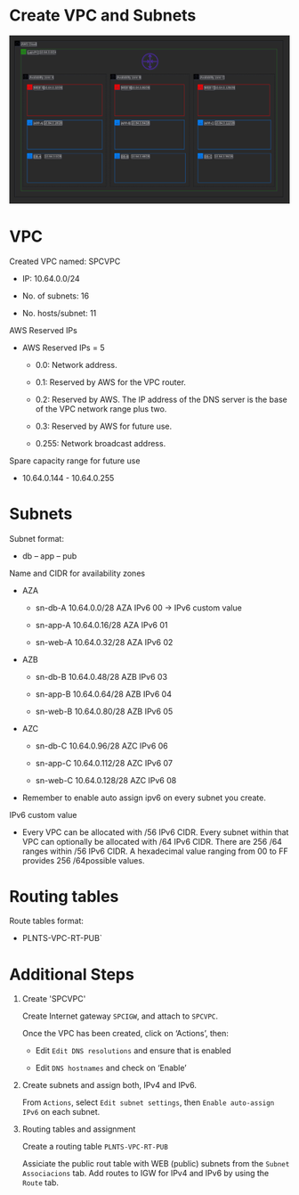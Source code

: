 # Create VPC and Subnets

![Subnets](https://github.com/DanKolev/aws_wordpress_manual_build/blob/main/data/diagrams/1.vpc_with-subnetting.png)


# VPC 

Created VPC named: SPCVPC

- IP: 10.64.0.0/24

- No. of subnets:   16

- No. hosts/subnet: 11 



AWS Reserved IPs

- AWS Reserved IPs = 5

  - 0.0: Network address.

  - 0.1: Reserved by AWS for the VPC router.

  - 0.2: Reserved by AWS. The IP address of the DNS server is the base of the VPC network range plus two.

  - 0.3: Reserved by AWS for future use.

  - 0.255: Network broadcast address.


Spare capacity range for future use
- 10.64.0.144 - 10.64.0.255

# Subnets

Subnet format: 

- db – app – pub

Name and CIDR for availability zones

- AZA

  - sn-db-A  10.64.0.0/28 AZA IPv6 00 → IPv6 custom value

  - sn-app-A 10.64.0.16/28 AZA IPv6 01

  - sn-web-A 10.64.0.32/28 AZA IPv6 02


- AZB

  - sn-db-B  10.64.0.48/28 AZB IPv6 03

  - sn-app-B 10.64.0.64/28 AZB IPv6 04

  - sn-web-B 10.64.0.80/28 AZB IPv6 05


- AZC

  - sn-db-C  10.64.0.96/28 AZC IPv6 06

  - sn-app-C 10.64.0.112/28 AZC IPv6 07

  - sn-web-C 10.64.0.128/28 AZC IPv6 08


- Remember to enable auto assign ipv6 on every subnet you create.

IPv6 custom value

- Every VPC can be allocated with  /56 IPv6 CIDR. Every subnet within that VPC can optionally be allocated with /64 IPv6 CIDR. There are 256 /64 ranges within /56 
IPv6 CIDR. A hexadecimal value ranging from 00 to FF provides 256 /64possible values.

# Routing tables

Route tables format:

 - PLNTS-VPC-RT-PUB`

# Additional Steps 

1. Create 'SPCVPC'

   Create Internet gateway `SPCIGW`, and attach to `SPCVPC`.

   Once the VPC has been created, click on ‘Actions’, then:

   - Edit `Edit DNS resolutions` and ensure that is enabled

   - Edit `DNS hostnames` and check on ‘Enable’


2. Create subnets and assign both, IPv4 and IPv6.

   From `Actions`, select `Edit subnet settings`, then `Enable auto-assign IPv6` on each subnet.

   
3. Routing tables and assignment

   Create a routing table `PLNTS-VPC-RT-PUB`

   Assiciate the public rout table with WEB (public) subnets from the `Subnet Associacions` tab. Add routes to IGW for IPv4 and IPv6 by using the `Route` tab.



